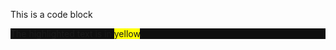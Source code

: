 This is a code block

<p style="background-color: #0F0F0F">
The highlighted text is in <span style="background-color: yellow">yellow</span>.
</p>


